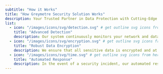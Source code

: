 ```yaml
---
subtitle: "How it Works"
title: "How Greymetre Security Solution Works"
description: Your Trusted Partner in Data Protection with Cutting-Edge Solutions for <br> Comprehensive Data Security.
list:
  - icon: "/images/icons/svg/detection.svg" # get outline svg icons from here - https://www.svgrepo.com/vectors/security/outlined/
    title: "Advanced Detection"
    description: Our system continuously monitors your network and data environments for any suspicious activities.
  - icon: "/images/icons/svg/encryption.svg" # get outline svg icons from here - https://www.svgrepo.com/vectors/security/outlined/
    title: "Robust Data Encryption"
    description: We ensure that all sensitive data is encrypted and at rest, using industry-standard encryption protocols.
  - icon: "/images/icons/svg/time.svg" # get outline svg icons from here - https://www.svgrepo.com/vectors/security/outlined/
    title: "Automated Response"
    description: In the event of a security incident, our automated response system takes immediate action.
---
```

